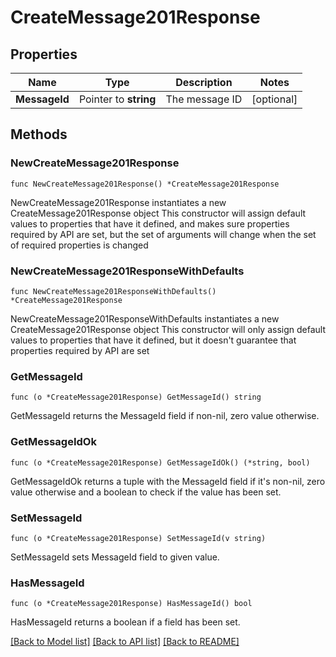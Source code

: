 # CreateMessage201Response

## Properties

Name | Type | Description | Notes
------------ | ------------- | ------------- | -------------
**MessageId** | Pointer to **string** | The message ID | [optional] 

## Methods

### NewCreateMessage201Response

`func NewCreateMessage201Response() *CreateMessage201Response`

NewCreateMessage201Response instantiates a new CreateMessage201Response object
This constructor will assign default values to properties that have it defined,
and makes sure properties required by API are set, but the set of arguments
will change when the set of required properties is changed

### NewCreateMessage201ResponseWithDefaults

`func NewCreateMessage201ResponseWithDefaults() *CreateMessage201Response`

NewCreateMessage201ResponseWithDefaults instantiates a new CreateMessage201Response object
This constructor will only assign default values to properties that have it defined,
but it doesn't guarantee that properties required by API are set

### GetMessageId

`func (o *CreateMessage201Response) GetMessageId() string`

GetMessageId returns the MessageId field if non-nil, zero value otherwise.

### GetMessageIdOk

`func (o *CreateMessage201Response) GetMessageIdOk() (*string, bool)`

GetMessageIdOk returns a tuple with the MessageId field if it's non-nil, zero value otherwise
and a boolean to check if the value has been set.

### SetMessageId

`func (o *CreateMessage201Response) SetMessageId(v string)`

SetMessageId sets MessageId field to given value.

### HasMessageId

`func (o *CreateMessage201Response) HasMessageId() bool`

HasMessageId returns a boolean if a field has been set.


[[Back to Model list]](../README.md#documentation-for-models) [[Back to API list]](../README.md#documentation-for-api-endpoints) [[Back to README]](../README.md)



